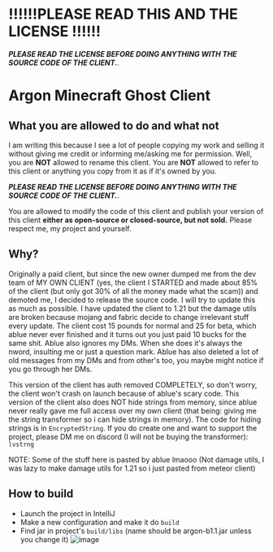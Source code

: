 # ‼️‼️‼️**PLEASE READ THIS AND THE LICENSE** ‼️‼️‼️

***PLEASE READ THE LICENSE BEFORE DOING ANYTHING WITH THE SOURCE CODE OF THE CLIENT.***.

# Argon Minecraft Ghost Client

## What you are allowed to do and what not

I am writing this because I see a lot of people copying my work and selling it without giving me credit or informing me/asking me for permission. Well, you are **NOT** allowed to rename this client. You are **NOT** allowed to refer to this client or anything you copy from it as if it's owned by you.

***PLEASE READ THE LICENSE BEFORE DOING ANYTHING WITH THE SOURCE CODE OF THE CLIENT.***.

You are allowed to modify the code of this client and publish your version of this client **either as open-source or closed-source, but not sold.** Please respect me, my project and yourself.

## Why?

Originally a paid client, but since the new owner dumped me from the dev team of MY OWN CLIENT (yes, the client I STARTED and made about 85% of the client (but only got 30% of all the money made what the scam)) and demoted me, I decided to release the source code. I will try to update this as much as possible. I have updated the client to 1.21 but the damage utils are broken because mojang and fabric decide to change irrelevant stuff every update. The client cost 15 pounds for normal and 25 for beta, which ablue never ever finished and it turns out you just paid 10 bucks for the same shit. Ablue also ignores my DMs. When she does it's always the nword, insulting me or just a question mark. Ablue has also deleted a lot of old messages from my DMs and from other's too, you maybe might notice if you go through her DMs.

This version of the client has auth removed COMPLETELY, so don't worry, the client won't crash on launch because of ablue's scary code. This version of the client also does NOT hide strings from memory, since ablue never really gave me full access over my own client (that being: giving me the string transformer so i can hide strings in memory). The code for hiding strings is in `EncryptedString`. If you do create one and want to support the project, please DM me on discord (I will not be buying the transformer): ```lvstrng```

NOTE: Some of the stuff here is pasted by ablue lmaooo (Not damage utils, I was lazy to make damage utils for 1.21 so i just pasted from meteor client)

## How to build

- Launch the project in IntelliJ
- Make a new configuration and make it do `build`
- Find jar in project's `build/libs` (name should be argon-b1.1.jar unless you change it) 
![image](https://github.com/user-attachments/assets/b2e8853e-2916-4219-9443-85ff7549d418)
